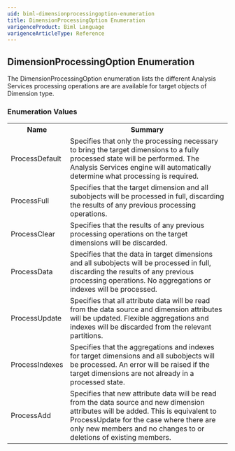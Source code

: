 ```yaml
---
uid: biml-dimensionprocessingoption-enumeration
title: DimensionProcessingOption Enumeration
varigenceProduct: Biml Language
varigenceArticleType: Reference
---
```


## DimensionProcessingOption Enumeration<div class="LanguageSummary"><div class ="SummaryItem">The DimensionProcessingOption enumeration lists the different Analysis Services processing operations are are available for target objects of Dimension type.</div></div><div class="EnumValueGroup">### Enumeration Values<table id="EnumValue" class="MemberList"><tbody><tr><th class="MemberNameColumnHeader">Name</th><th class="MemberSummaryColumnHeader">Summary</th></tr><tr class="cd0"><td class="MemberName">ProcessDefault</td><td class="MemberSummary"><div class ="SummaryItem">Specifies that only the processing necessary to bring the target dimensions to a fully processed state will be performed.  The Analysis Services engine will automatically determine what processing is required.</div></td></tr><tr class="cd1"><td class="MemberName">ProcessFull</td><td class="MemberSummary"><div class ="SummaryItem">Specifies that the target dimension and all subobjects will be processed in full, discarding the results of any previous processing operations.</div></td></tr><tr class="cd0"><td class="MemberName">ProcessClear</td><td class="MemberSummary"><div class ="SummaryItem">Specifies that the results of any previous processing operations on the target dimensions will be discarded.</div></td></tr><tr class="cd1"><td class="MemberName">ProcessData</td><td class="MemberSummary"><div class ="SummaryItem">Specifies that the data in target dimensions and all subobjects will be processed in full, discarding the results of any previous processing operations.  No aggregations or indexes will be processed.</div></td></tr><tr class="cd0"><td class="MemberName">ProcessUpdate</td><td class="MemberSummary"><div class ="SummaryItem">Specifies that all attribute data will be read from the data source and dimension attributes will be updated.  Flexible aggregations and indexes will be discarded from the relevant partitions.</div></td></tr><tr class="cd1"><td class="MemberName">ProcessIndexes</td><td class="MemberSummary"><div class ="SummaryItem">Specifies that the aggregations and indexes for target dimensions and all subobjects will be processed.  An error will be raised if the target dimensions are not already in a processed state.</div></td></tr><tr class="cd0"><td class="MemberName">ProcessAdd</td><td class="MemberSummary"><div class ="SummaryItem">Specifies that new attribute data will be read from the data source and new dimension attributes will be added.  This is equivalent to ProcessUpdate for the case where there are only new members and no changes to or deletions of existing members.</div></td></tr></tbody></table></div>